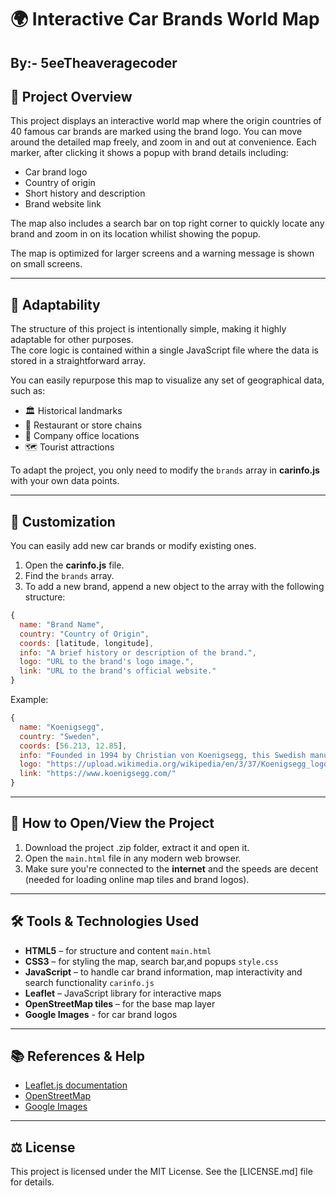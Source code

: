 # 🌍 Interactive Car Brands World Map
## By:- 5eeTheaveragecoder

## 🚗 Project Overview
This project displays an interactive world map where the origin countries of 40 famous car brands are marked using the brand logo. You can move around the detailed map freely, and zoom in and out at convenience. Each marker, after clicking it shows a popup with brand details including:
- Car brand logo
- Country of origin
- Short history and description
- Brand website link

The map also includes a search bar on top right corner to quickly locate any brand and zoom in on its location whilist showing the popup.

The map is optimized for larger screens and a warning message is shown on small screens.

---

## 🔌 Adaptability
The structure of this project is intentionally simple, making it highly adaptable for other purposes.  
The core logic is contained within a single JavaScript file where the data is stored in a straightforward array.

You can easily repurpose this map to visualize any set of geographical data, such as:

- 🏛️ Historical landmarks  
- 🍔 Restaurant or store chains  
- 🏢 Company office locations  
- 🗺️ Tourist attractions  

To adapt the project, you only need to modify the `brands` array in **carinfo.js** with your own data points.

---

## 🔧 Customization
You can easily add new car brands or modify existing ones.

1. Open the **carinfo.js** file.  
2. Find the `brands` array.  
3. To add a new brand, append a new object to the array with the following structure:

```js
{
  name: "Brand Name",
  country: "Country of Origin",
  coords: [latitude, longitude],
  info: "A brief history or description of the brand.",
  logo: "URL to the brand's logo image.",
  link: "URL to the brand's official website."
}
```
Example:
```js
{
  name: "Koenigsegg",
  country: "Sweden",
  coords: [56.213, 12.85],
  info: "Founded in 1994 by Christian von Koenigsegg, this Swedish manufacturer is known for producing some of the fastest and most exclusive hypercars in the world.",
  logo: "https://upload.wikimedia.org/wikipedia/en/3/37/Koenigsegg_logo.svg",
  link: "https://www.koenigsegg.com/"
}
```

---

## 📂 How to Open/View the Project
1. Download the project .zip folder, extract it and open it.
2. Open the `main.html` file in any modern web browser.
3. Make sure you're connected to the **internet** and the speeds are decent (needed for loading online map tiles and brand logos).

---

## 🛠️ Tools & Technologies Used
- **HTML5** – for structure and content `main.html`
- **CSS3** – for styling the map, search bar,and popups `style.css`
- **JavaScript** – to handle car brand information, map interactivity and search functionality `carinfo.js`
- **Leaflet** – JavaScript library for interactive maps
- **OpenStreetMap tiles** – for the base map layer
- **Google Images** - for car brand logos

---

## 📚 References & Help
- [Leaflet.js documentation](https://leafletjs.com/examples.html)
- [OpenStreetMap](https://www.openstreetmap.org/)
- [Google Images](https://images.google.com/)

---

## ⚖️ License
This project is licensed under the MIT License. See the [LICENSE.md] file for details.